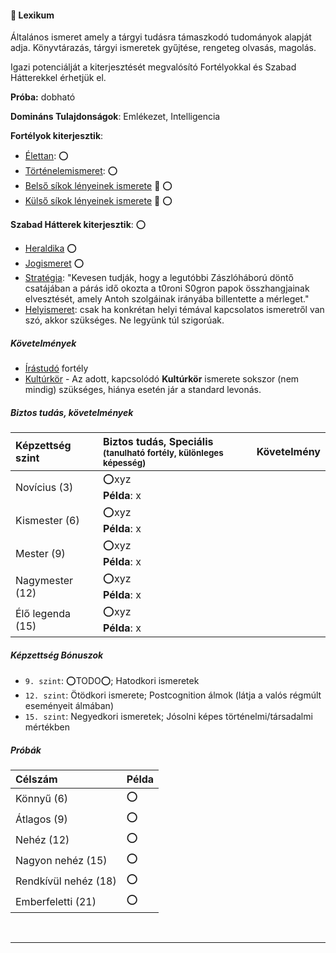 #### 🔵 Lexikum

Általános ismeret amely a tárgyi tudásra támaszkodó tudományok alapját adja. Könyvtárazás, tárgyi ismeretek gyűjtése, rengeteg olvasás, magolás.

Igazi potenciálját a kiterjesztését megvalósító Fortélyokkal és Szabad Hátterekkel érhetjük el.

**Próba:** dobható

**Domináns Tulajdonságok**: Emlékezet, Intelligencia

**Fortélyok kiterjesztik**:
- [Élettan](../fortelyok.altalanos/elettan.md): ⭕
- [Történelemismeret](../fortelyok.altalanos/tortenelemismeret.md): ⭕
- [Belső síkok lényeinek ismerete](../fortelyok.misztikus/belso_sikok_lenyeinek_ismerete.md) 🔁 ⭕
- [Külső síkok lényeinek ismerete](../fortelyok.misztikus/kulso_sikok_lenyeinek_ismerete.md) 🔁 ⭕

**Szabad Hátterek kiterjesztik**: ⭕
- [Heraldika](../hatterek.szabad/heraldika.md) ⭕
- [Jogismeret](../hatterek.szabad/jogismeret.md) ⭕
- [Stratégia](../hatterek.szabad/strategia.md): "Kevesen tudják, hogy a legutóbbi Zászlóháború döntő csatájában a párás idő okozta a t0roni S0gron papok összhangjainak elvesztését, amely Antoh szolgáinak irányába billentette a mérleget."
- [Helyismeret](../hatterek.kiemelt/helyismeret.md): csak ha konkrétan helyi témával kapcsolatos ismeretről van szó, akkor szükséges. Ne legyünk túl szigorúak.

##### Követelmények
- [Írástudó](../fortelyok.altalanos/irastudo.md) fortély
- [Kultúrkör](../hatterek.kiemelt/kulturkor.md) - Az adott, kapcsolódó **Kultúrkör** ismerete sokszor (nem mindig) szükséges, hiánya esetén jár a standard levonás.

##### Biztos tudás, követelmények

| Képzettség szint | Biztos tudás, Speciális <br /><sub>(tanulható fortély, különleges  képesség)</sub> | Követelmény |
|:---------------- |:---------------------------------------------------------------------------------- |:-----------:|
| Novícius (3)     | ⭕xyz <br /> **Példa**: x                                                          |             |
| Kismester (6)    | ⭕xyz <br /> **Példa**: x                                                          |             |
| Mester (9)       | ⭕xyz <br /> **Példa**: x                                                          |             |
| Nagymester (12)  | ⭕xyz <br /> **Példa**: x                                                          |             |
| Élő legenda (15) | ⭕xyz <br /> **Példa**: x                                                          |             |

##### Képzettség Bónuszok

- `9. szint`: ⭕TODO⭕; Hatodkori ismeretek
- `12. szint`: Ötödkori ismerete; Postcognition álmok (látja a valós régmúlt eseményeit álmában)
- `15. szint`: Negyedkori ismeretek; Jósolni képes történelmi/társadalmi mértékben

##### Próbák

| Célszám              | Példa |
| :------------------- | :---- |
| Könnyű       (6)     | ⭕     |
| Átlagos      (9)     | ⭕     |
| Nehéz        (12)    | ⭕     |
| Nagyon nehéz (15)    | ⭕     |
| Rendkívül nehéz (18) | ⭕     |
| Emberfeletti (21)    | ⭕     |

<br />

---
